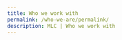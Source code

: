 ```yaml
---
title: Who we work with
permalink: /who-we-are/permalink/
description: MLC | Who we work with
---
```

